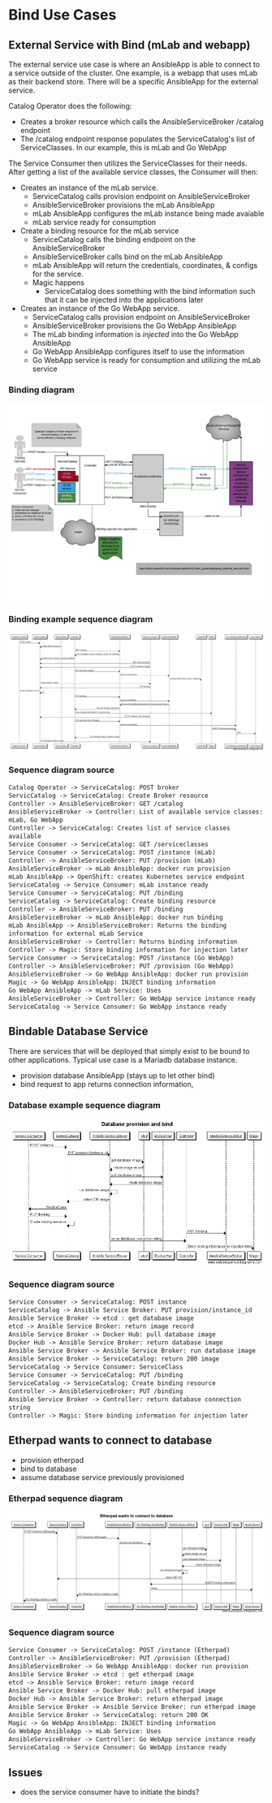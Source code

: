 # Bind Use Cases

## External Service with Bind (mLab and webapp)
The external service use case is where an AnsibleApp is able to connect to a service outside of the cluster. One example, is a webapp that uses mLab as their backend store. There will be a specific AnsibleApp for the external service.

Catalog Operator does the following:
* Creates a broker resource which calls the AnsibleServiceBroker /catalog endpoint
* The /catalog endpoint response populates the ServiceCatalog's list of ServiceClasses. In our example, this is mLab and Go WebApp

The Service Consumer then utilizes the ServiceClasses for their needs. After getting a list of the available service classes, the Consumer will then:

* Creates an instance of the mLab service.
  * ServiceCatalog calls provision endpoint on AnsibleServiceBroker
  * AnsibleServiceBroker provisions the mLab AnsibleApp
  * mLab AnsibleApp configures the mLab instance being made avaiable
  * mLab service ready for consumption
* Create a binding resource for the mLab service
  * ServiceCatalog calls the binding endpoint on the AnsibleServiceBroker
  * AnsibleServiceBroker calls bind on the mLab AnsibleApp
  * mLab AnsibleApp will return the credentials, coordinates, & configs for the service.
  * Magic happens
    * ServiceCatalog does something with the bind information such that it can be injected into the applications later
* Creates an instance of the Go WebApp service.
  * ServiceCatalog calls provision endpoint on AnsibleServiceBroker
  * AnsibleServiceBroker provisions the Go WebApp AnsibleApp
  * The mLab binding information is *injected* into the Go WebApp AnsibleApp
  * Go WebApp AnsibleApp configures itself to use the information
  * Go WebApp service is ready for consumption and utilizing the mLab service

### Binding diagram
![binding example](binding-example.png)

### Binding example sequence diagram
![binding example sequence diagram](binding-example-seq-diagram.png)

### Sequence diagram source

```
Catalog Operator -> ServiceCatalog: POST broker
ServicCatalog -> ServiceCatalog: Create Broker resource
Controller -> AnsibleServiceBroker: GET /catalog 
AnsibleServiceBroker -> Controller: List of available service classes: mLab, Go WebApp
Controller -> ServiceCatalog: Creates list of service classes available
Service Consumer -> ServiceCatalog: GET /serviceclasses
Service Consumer -> ServiceCatalog: POST /instance (mLab)
Controller -> AnsibleServiceBroker: PUT /provision (mLab)
AnsibleServiceBroker -> mLab AnsibleApp: docker run provision
mLab AnsibleApp -> OpenShift: creates Kubernetes service endpoint
ServiceCatalog -> Service Consumer: mLab instance ready
Service Consumer -> ServiceCatalog: PUT /binding
ServiceCatalog -> ServiceCatalog: Create binding resource
Controller -> AnsibleServiceBroker: PUT /binding
AnsibleServiceBroker -> mLab AnsibleApp: docker run binding
mLab AnsibleApp -> AnsibleServiceBroker: Returns the binding information for external mLab Service
AnsibleServiceBroker -> Controller: Returns binding information
Controller -> Magic: Store binding information for injection later
Service Consumer -> ServiceCatalog: POST /instance (Go WebApp)
Controller -> AnsibleServiceBroker: PUT /provision (Go WebApp)
AnsibleServiceBroker -> Go WebApp AnsibleApp: docker run provision
Magic -> Go WebApp AnsibleApp: INJECT binding information
Go WebApp AnsibleApp -> mLab Service: Uses
AnsibleServiceBroker -> Controller: Go WebApp service instance ready
ServiceCatalog -> Service Consumer: Go WebApp instance ready

```

## Bindable Database Service
There are services that will be deployed that simply exist to be bound to other applications. Typical use case is a Mariadb database instance.

* provision database AnsibleApp (stays up to let other bind)
* bind request to app returns connection information,

### Database example sequence diagram
![database provision and bind](database-provision-and-bind.png)

### Sequence diagram source
```
Service Consumer -> ServiceCatalog: POST instance
ServiceCatalog -> Ansible Service Broker: PUT provision/instance_id
Ansible Service Broker -> etcd : get database image
etcd -> Ansible Service Broker: return image record
Ansible Service Broker -> Docker Hub: pull database image
Docker Hub -> Ansible Service Broker: return database image
Ansible Service Broker -> Ansible Service Broker: run database image
Ansible Service Broker -> ServiceCatalog: return 200 image
ServiceCatalog -> Service Consumer: ServiceClass
Service Consumer -> ServiceCatalog: PUT /binding
ServiceCatalog -> ServiceCatalog: Create binding resource
Controller -> AnsibleServiceBroker: PUT /binding
Ansible Service Broker -> Controller: return database connection string
Controller -> Magic: Store binding information for injection later
```
## Etherpad wants to connect to database
* provision etherpad
* bind to database
* assume database service previously provisioned

### Etherpad sequence diagram
![etherpad connect to db](etherpad-connect-to-db.png)

### Sequence diagram source
```
Service Consumer -> ServiceCatalog: POST /instance (Etherpad)
Controller -> AnsibleServiceBroker: PUT /provision (Etherpad)
AnsibleServiceBroker -> Go WebApp AnsibleApp: docker run provision
Ansible Service Broker -> etcd : get etherpad image
etcd -> Ansible Service Broker: return image record
Ansible Service Broker -> Docker Hub: pull etherpad image
Docker Hub -> Ansible Service Broker: return etherpad image
Ansible Service Broker -> Ansible Service Broker: run etherpad image
Ansible Service Broker -> ServiceCatalog: return 200 OK
Magic -> Go WebApp AnsibleApp: INJECT binding information
Go WebApp AnsibleApp -> mLab Service: Uses
AnsibleServiceBroker -> Controller: Go WebApp service instance ready
ServiceCatalog -> Service Consumer: Go WebApp instance ready
```
## Issues

* does the service consumer have to initiate the binds?
